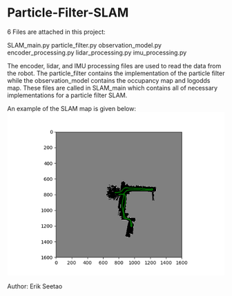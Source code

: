 # Particle-Filter-SLAM

6 Files are attached in this project:

SLAM_main.py
particle_filter.py
observation_model.py
encoder_processing.py
lidar_processing.py
imu_processing.py

The encoder, lidar, and IMU processing files are used to read the data from the robot. The particle_filter contains the implementation of the particle filter while the observation_model contains the occupancy map and logodds map. 
These files are called in SLAM_main which contains all of necessary implementations for a particle filter SLAM.

An example of the SLAM map is given below:
![alt text](https://github.com/eseetao/Particle-Filter-SLAM/blob/master/Images/Data20dead2.png)

Author: Erik Seetao
